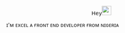 <p align="center">𝖧𝖾𝗒<img src="https://media.giphy.com/media/hvRJCLFzcasrR4ia7z/giphy.gif" width="25px"
height="１5px"</p>

ɪ'ᴍ ᴇxᴄᴇʟ ᴀ ғʀᴏɴᴛ ᴇɴᴅ ᴅᴇᴠᴇʟᴏᴘᴇʀ ғʀᴏᴍ ɴɪɢᴇʀɪᴀ

